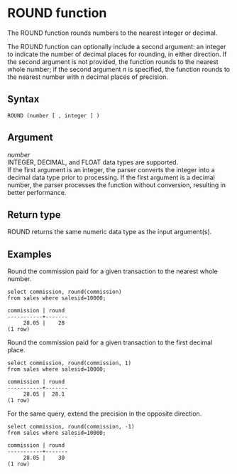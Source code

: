 # ROUND function<a name="r_ROUND"></a>

The ROUND function rounds numbers to the nearest integer or decimal\. 

The ROUND function can optionally include a second argument: an integer to indicate the number of decimal places for rounding, in either direction\. If the second argument is not provided, the function rounds to the nearest whole number; if the second argument *n* is specified, the function rounds to the nearest number with *n* decimal places of precision\. 

## Syntax<a name="r_ROUND-synopsis"></a>

```
ROUND (number [ , integer ] )
```

## Argument<a name="r_ROUND-argument"></a>

 *number*   
INTEGER, DECIMAL, and FLOAT data types are supported\.   
If the first argument is an integer, the parser converts the integer into a decimal data type prior to processing\. If the first argument is a decimal number, the parser processes the function without conversion, resulting in better performance\. 

## Return type<a name="r_ROUND-return-type"></a>

ROUND returns the same numeric data type as the input argument\(s\)\. 

## Examples<a name="r_ROUND-examples"></a>

Round the commission paid for a given transaction to the nearest whole number\. 

```
select commission, round(commission)
from sales where salesid=10000;

commission | round
-----------+-------
     28.05 |    28
(1 row)
```

Round the commission paid for a given transaction to the first decimal place\. 

```
select commission, round(commission, 1)
from sales where salesid=10000;

commission | round
-----------+-------
     28.05 |  28.1
(1 row)
```

For the same query, extend the precision in the opposite direction\. 

```
select commission, round(commission, -1)
from sales where salesid=10000;

commission | round
-----------+-------
     28.05 |    30
(1 row)
```
